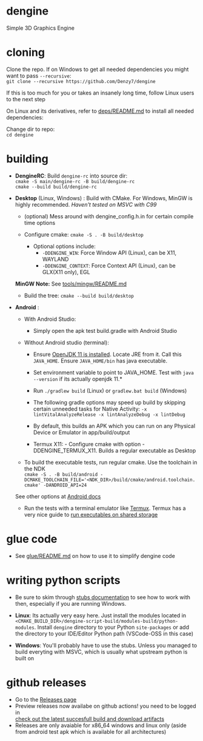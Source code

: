 # dengine
Simple 3D Graphics Engine

# cloning
Clone the repo. If on Windows to get all needed dependencies you might want to pass `--recursive`:  
`git clone --recursive https://github.com/Denzy7/dengine`  

If this is too much for you or takes an insanely long time, follow Linux users to the next step  

On Linux and its derivatives, refer to [deps/README.md](deps/README.md) to install all needed dependencies:

Change dir to repo:  
`cd dengine`

# building
- **DengineRC**: Build `dengine-rc` into source dir:  
	`cmake -S main/dengine-rc -B build/dengine-rc`  
        `cmake --build build/dengine-rc`
		 
- **Desktop** (Linux, Windows) : Build with CMake. For Windows, MinGW is highly recommended. *Haven't tested on MSVC with C99* 

	- (optional) Mess around with dengine_config.h.in for certain compile time options
	
	- Configure cmake:
        `cmake -S . -B build/desktop`
        
        - Optional options include:
            - `-DDENGINE_WIN`: Force Window API (Linux), can be X11, WAYLAND
            - `-DDENGINE_CONTEXT`: Force Context API (Linux), can be GLX(X11 only), EGL

	**MinGW Note:**
	See [tools/mingw/README.md](tools/mingw/README.md)

	- Build the tree:
        `cmake --build build/desktop`

- **Android** :
	- With Android Studio:
		- Simply open the apk test build.gradle with Android Studio
	- Without Android studio (terminal):  
		- Ensure [OpenJDK 11 is installed](https://openjdk.java.net/install/). Locate JRE from it. Call this `JAVA_HOME`. Ensure `JAVA_HOME/bin` has java executable.
		- Set environment variable to point to JAVA_HOME. Test with `java --version` if its actually openjdk 11.*
		- Run `./gradlew build` (Linux) or `gradlew.bat build` (Windows)
		- The following gradle options may speed up build by skipping certain unneeded tasks for Native Activity: `-x lintVitalAnalyzeRelease -x lintAnalyzeDebug -x lintDebug`	
		- By default, this builds an APK which you can run on any Physical Device or Emulator in app/build/output
                
        - Termux X11:
                - Configure cmake with option -DDENGINE_TERMUX_X11. Builds a regular executable as Desktop

	- To build the executable tests, run regular cmake. Use the toolchain in the NDK  
        `cmake -S . -B build/android -DCMAKE_TOOLCHAIN_FILE='<NDK_DIR>/build/cmake/android.toolchain.cmake' -DANDROID_API=24`

	See other options at [Android docs](https://developer.android.com/studio/projects/configure-cmake#call-cmake-cli)

	- Run the tests with a terminal emulator like [Termux](https://f-droid.org/en/packages/com.termux/). Termux has a very nice guide to [run executables on shared storage](https://wiki.termux.com/wiki/Termux-setup-storage)
	
# glue code
- See [glue/README.md](glue/README.md) on how to use it to simplify dengine code

# writing python scripts
- Be sure to skim through [stubs documentation](lib/dengine-script/src/python/stubs/README.md) to see how to work with then, especially if you are running Windows.

- **Linux**: Its actually very easy here. Just install the modules located in `<CMAKE_BUILD_DIR>/dengine-script-build/modules-build/python-modules`. Install `dengine` directory to your Python `site-packages` or add the directory to your IDE/Editor Python path (VSCode-OSS in this case) 
- **Windows**: You'll probably have to use the stubs. Unless you managed to build everyting with MSVC, which is usually what upstream python is built on

# github releases
- Go to the [Releases page](https://github.com/Denzy7/dengine/releases)
- Preview releases now availabe on github actions! you need to be logged in  
[check out the latest succesfull build and download artifacts](https://github.com/Denzy7/dengine/actions/workflows/dengine.yml)
- Releases are only avaiable for x86_64 windows and linux only (aside from android test apk which is available for all architectures)

